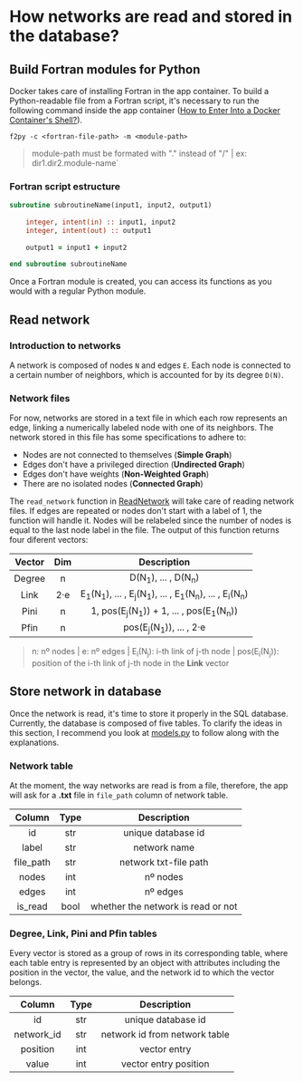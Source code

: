 # How networks are read and stored in the database?
## Build Fortran modules for Python
Docker takes care of installing Fortran in the app container. To build a Python-readable file from a Fortran script, it's necessary to run the following command inside the app container ([How to Enter Into a Docker Container's Shell?](https://kodekloud.com/blog/docker-exec/#)).
```
f2py -c <fortran-file-path> -m <module-path> 
```
> module-path must be formated with "." instead of "/" | ex: dir1.dir2.module-name`

### Fortran script estructure
```fortran
subroutine subroutineName(input1, input2, output1)
    
    integer, intent(in) :: input1, input2
    integer, intent(out) :: output1
    
    output1 = input1 + input2
    
end subroutine subroutineName
```
Once a Fortran module is created, you can access its functions as you would with a regular Python module.


## Read network


### Introduction to networks
A network is composed of nodes `N` and edges `E`. Each node is connected to a certain number of neighbors, which is accounted for by its degree `D(N)`. 

### Network files
For now, networks are stored in a text file in which each row represents an edge, linking a numerically labeled node with one of its neighbors. The network stored in this file has some specifications to adhere to:
- Nodes are not connected to themselves (**Simple Graph**)
- Edges don't have a privileged direction (**Undirected Graph**)
- Edges don't have weights (**Non-Weighted Graph**)
- There are no isolated nodes (**Connected Graph**)

The `read_network` function in [ReadNetwork](./fortran/ReadNetwork.f90) will take care of reading network files. If edges are repeated or nodes don't start with a label of 1, the function will handle it. Nodes will be relabeled since the number of nodes is equal to the last node label in the file. The output of this function returns four diferent vectors:
<div align="center">

| **Vector** | **Dim** |                         **Description**                         |
|:----------:|:-------:|:---------------------------------------------------------------:|
|   Degree   |    n    |                    D(N<sub>1</sub>), ... , D(N<sub>n</sub>)                     |
|    Link    |   2·e   |  E<sub>1</sub>(N<sub>1</sub>), ... , E<sub>j</sub>(N<sub>1</sub>), ... , E<sub>1</sub>(N<sub>n</sub>), ... , E<sub>i</sub>(N<sub>n</sub>)  |
|    Pini    |    n    |                1, pos(E<sub>j</sub>(N<sub>1</sub>)) + 1, ... , pos(E<sub>1</sub>(N<sub>n</sub>))               |
|    Pfin    |    n    |                       pos(E<sub>j</sub>(N<sub>1</sub>)), ... , 2·e                     |
</div>

> n: nº nodes | e: nº edges | E<sub>i</sub>(N<sub>j</sub>): i-th link of j-th node | pos(E<sub>i</sub>(N<sub>j</sub>)): position of the i-th link of j-th node in the **Link** vector

## Store network in database
Once the network is read, it's time to store it properly in the SQL database. Currently, the database is composed of five tables. To clarify the ideas in this section, I recommend you look at [models.py](../app/models.py) to follow along with the explanations.


### Network table
At the moment, the way networks are read is from a file, therefore, the app will ask for a **.txt** file in `file_path` column of network table. 
<div align="center">

| **Column** | **Type** |           **Description**           |
|:----------:|:--------:|:-----------------------------------:|
|     id     |    str   |           unique database id        |
|    label   |    str   |             network name            |
|  file_path |    str   |        network txt-file path        |
|    nodes   |    int   |               nº nodes              |
|    edges   |    int   |               nº edges              |
|   is_read  |   bool   | whether the network is read or not  |
</div>

### Degree, Link, Pini and Pfin tables
Every vector is stored as a group of rows in its corresponding table, where each table entry is represented by an object with attributes including the position in the vector, the value, and the network id to which the vector belongs.
<div align="center">

| **Column** | **Type** |        **Description**        |
|:----------:|:--------:|:-----------------------------:|
|     id     |    str   |       unique database id      |
| network_id |    str   | network id from network table |
|  position  |    int   |         vector entry          |
|    value   |    int   |     vector entry position     |
</div>


